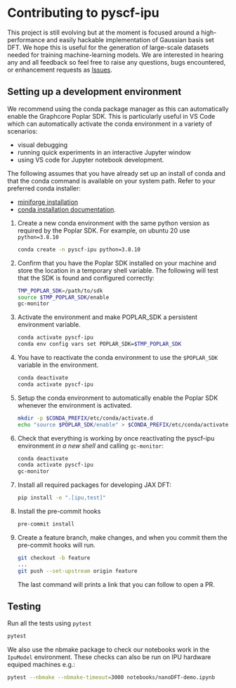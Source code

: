 # Contributing to pyscf-ipu

This project is still evolving but at the moment is focused around a high-performance and easily hackable implementation of Gaussian basis set DFT.
We hope this is useful for the generation of large-scale datasets needed
for training machine-learning models. We are interested in hearing any and
all feedback so feel free to raise any questions, bugs encountered, or enhancement requests as [Issues](https://github.com/graphcore-research/pyscf-ipu/issues).

## Setting up a development environment
We recommend using the conda package manager as this can automatically enable
the Graphcore Poplar SDK.  This is particularly useful in VS Code which can automatically
activate the conda environment in a variety of scenarios:
* visual debugging
* running quick experiments in an interactive Jupyter window
* using VS code for Jupyter notebook development.

The following assumes that you have already set up an install of conda and that
the conda command is available on your system path.  Refer to your preferred conda
installer:
* [miniforge installation](https://github.com/conda-forge/miniforge#install)
* [conda installation documentation](https://docs.conda.io/projects/conda/en/latest/user-guide/install/index.html).

1. Create a new conda environment with the same python version as required by the Poplar SDK.
   For example, on ubuntu 20 use `python=3.8.10`
   ```bash
   conda create -n pyscf-ipu python=3.8.10
   ```

2. Confirm that you have the Poplar SDK installed on your machine and store the location
   in a temporary shell variable.  The following will test that the SDK is found and
   configured correctly:
   ```bash
   TMP_POPLAR_SDK=/path/to/sdk
   source $TMP_POPLAR_SDK/enable
   gc-monitor

3. Activate the environment and make POPLAR_SDK a persistent environment variable.
   ```bash
   conda activate pyscf-ipu
   conda env config vars set POPLAR_SDK=$TMP_POPLAR_SDK
   ```

4. You have to reactivate the conda environment to use the `$POPLAR_SDK`
   variable in the environment.
   ```bash
   conda deactivate
   conda activate pyscf-ipu
   ```

5. Setup the conda environment to automatically enable the Poplar SDK whenever
   the environment is activated.
   ```bash
   mkdir -p $CONDA_PREFIX/etc/conda/activate.d
   echo "source $POPLAR_SDK/enable" > $CONDA_PREFIX/etc/conda/activate.d/enable.sh
   ```

6. Check that everything is working by once reactivating the pyscf-ipu
   environment _in a new shell_ and calling `gc-monitor`:
   ```bash
   conda deactivate
   conda activate pyscf-ipu
   gc-monitor

7. Install all required packages for developing JAX DFT:
   ```bash
   pip install -e ".[ipu,test]"
   ```

8. Install the pre-commit hooks
   ```bash
   pre-commit install
   ```

9. Create a feature branch, make changes, and when you commit them the
   pre-commit hooks will run.
   ```bash
   git checkout -b feature
   ...
   git push --set-upstream origin feature
   ```
   The last command will prints a link that you can follow to open a PR.


## Testing
Run all the tests using `pytest`
```bash
pytest
```
We also use the nbmake package to check our notebooks work in the `IpuModel` environment.  These checks can also be run on IPU hardware equiped machines e.g.:
```bash
pytest --nbmake --nbmake-timeout=3000 notebooks/nanoDFT-demo.ipynb
```
